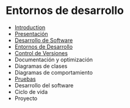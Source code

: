 # Entornos de desarrollo

* [Introduction](README.md)
* [Presentación](presentacion.md)
* [Desarrollo de Software](desarrollo-de-software.md)
* [Entornos de Desarrollo](herramientas-case.md)
* [Control de Versiones](scv.md)
* Documentación y optimización
* Diagramas de clases
* Diagramas de comportamiento
* [Pruebas](pruebas.md)
* Desarrollo del software
* Ciclo de vida
* Proyecto

